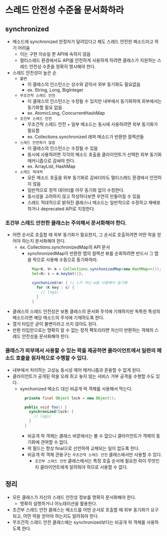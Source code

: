 # 스레드 안전성 수준을 문서화하라
## synchronized
- 메소드에 synchronized 한정자가 달려있다고 해도 스레드 안전한 메소드라고 하기 어려움
  - 이는 구현 이슈일 뿐 API에 속하지 않음
  - 멀티스레드 환경에서도 API를 안전하게 사용하게 하려면 클래스가 지원하는 스레드 안전성 수준을 정확히 명시해야 한다.
- 스레드 안전성이 높은 순
  - `불변`
    - 이 클래스의 인스턴스는 상수와 같아서 외부 동기화도 필요없음
    - ex. String, Long, BigInteger
  - `무조건적 스레드 안전`
    - 이 클래스의 인스턴스는 수정될 수 있지만 내부에서 동기화하여 외부에서는 동기화할 필요 없음
    - ex. AtomicLong, ConcurrentHashMap
  - `조건부 스레드 안전`
    - 무조건적 스레드 안전 + 일부 메소드는 동시에 사용하려면 외부 동기화가 필요함
    - ex. Collections.synchronized 래퍼 메소드가 반환한 컬렉션들
  - `스레드 안전하기 않음`
    - 이 클래스의 인스턴스는 수정될 수 있음
    - 동시에 사용하려면 각각의 메소드 호출을 클라이언트가 선택한 외부 동기화 매커니즘으로 감싸야 한다.
    - ex. ArrayList, HashMap
  - `스레드 적대적`
    - 모든 메소드 호출을 외부 동기화로 감싸더라도 멀티스레드 환경에서 안전하지 않음
    - 일반적으로 정적 데이터를 아무 동기화 없이 수정한다.
    - 동시성을 고려하지 않고 작성하다보면 우연히 만들어질 수 있음
    - 스레드 적대적으로 밝혀진 클래스나 메소드는 일반적으로 수정하고 재배포하거나 deprecated API로 지정한다.

### 조건부 스레드 안전한 클래스는 주의해서 문서화해야 한다.
- 어떤 순서로 호출할 때 외부 동기화가 필요한지, 그 순서로 호출하려면 어떤 락을 얻어야 하는지 문서화해야 한다.
  - ex. Collections.synchronizedMap의 API 문서
    - synchronizedMap이 반환한 맵의 컬렉션 뷰를 순회하려면 반드시 그 맵을 락으로 사용해 수동으로 동기화하라.
      ```java
        Map<K, V> m = Collections.synchonizedMap(new HashMap<>());
        Set<K> s = m.keySet());

        synchonized(m) { // s가 아닌 m을 사용해서 동기화
          for (K key : s) {
            // logic
          }
        }
      ```
- 클래스의 스레드 안전성은 보통 클래스의 문서화 주석에 기재하지만 독특한 특성의 메소드라면 해당 메소드의 주석에 기재하도록 한다.
- 열거 타입은 굳이 불변이라고 쓰지 않아도 된다.
- 반환 타입만으로는 명확히 알 수 없는 정적 팩토리라면 자신이 반환하는 객체의 스레드 안전성을 문서화해야 한다.

### 클래스가 외부에서 사용할 수 있는 락을 제공하면 클라이언트에서 일련의 메소드 호출을 원자적으로 수행할 수 있다.
- 내부에서 처리하는 고성능 동시성 제어 메커니즘과 혼용할 수 없게 된다.
- 클라이언트가 공개된 락을 오래 쥐고 놓지 않는 서비스 거부 공격을 수행할 수도 있
다.
  - synchonized 메소드 대신 비공개 락 객체를 사용해서 막는다.
    ```java
      private final Object lock = new Object();

      public void foo() {
        synchronized(lock) {
          // logic
        }
      }
    ```
    - 비공개 락 객체는 클래스 바깥에서는 볼 수 없으니 클라이언트가 객체의 동기화에 관여할 수 없다.
    - 락 필드는 항상 final으로 선언하여 교체되는 일이 없도록 한다.
    - 비공개 락 객체 관용구는 `무조건적 스레드 안전` 클래스에서만 사용할 수 있다.
      - `조건부 스레드 안전` 클래스에서는 특정 호출 순서에 필요한 락이 무엇인지 클라이언트에게 알려줘야 하므로 사용할 수 없다.

## 정리
- 모든 클래스가 자신의 스레드 안전성 정보를 명확히 문서화해야 한다.
  - 명확히 설명하거나 어노테이션을 활용한다.
- 조건부 스레드 안전 클래스는 메소드를 어떤 순서로 호출할 때 외부 동기화가 요구되고, 어떤 락을 얻어야 하는지도 알려줘야 한다.
- 무조건적 스레드 안전 클래스에는 synchronized보다는 비공개 락 객체를 사용하도록 한다.

